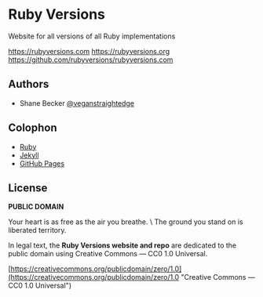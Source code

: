 # Ruby Versions

Website for all versions of all Ruby implementations

https://rubyversions.com
https://rubyversions.org
https://github.com/rubyversions/rubyversions.com

## Authors

- Shane Becker [@veganstraightedge](https://github.com/veganstraightedge)

## Colophon

- [Ruby](https://ruby-lang.org)
- [Jekyll](https://jekyllrb.com)
- [GitHub Pages](https://pages.github.com)

## License

**PUBLIC DOMAIN**

Your heart is as free as the air you breathe. \\
The ground you stand on is liberated territory.

In legal text, the **Ruby Versions website and repo** are dedicated
to the public domain using Creative Commons — CC0 1.0 Universal.

[https://creativecommons.org/publicdomain/zero/1.0](https://creativecommons.org/publicdomain/zero/1.0 "Creative Commons — CC0 1.0 Universal")
